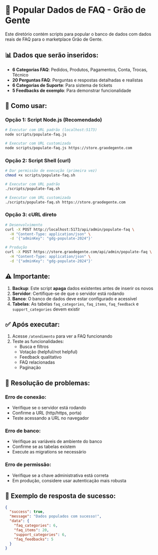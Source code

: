 # 🌱 Popular Dados de FAQ - Grão de Gente

Este diretório contém scripts para popular o banco de dados com dados reais de FAQ para o marketplace Grão de Gente.

## 📊 Dados que serão inseridos:

- **6 Categorias FAQ**: Pedidos, Produtos, Pagamentos, Conta, Trocas, Técnico
- **20 Perguntas FAQ**: Perguntas e respostas detalhadas e realistas
- **6 Categorias de Suporte**: Para sistema de tickets
- **5 Feedbacks de exemplo**: Para demonstrar funcionalidade

## 🚀 Como usar:

### Opção 1: Script Node.js (Recomendado)
```bash
# Executar com URL padrão (localhost:5173)
node scripts/populate-faq.js

# Executar com URL customizada
node scripts/populate-faq.js https://store.graodegente.com
```

### Opção 2: Script Shell (curl)
```bash
# Dar permissão de execução (primeira vez)
chmod +x scripts/populate-faq.sh

# Executar com URL padrão
./scripts/populate-faq.sh

# Executar com URL customizada
./scripts/populate-faq.sh https://store.graodegente.com
```

### Opção 3: cURL direto
```bash
# Desenvolvimento
curl -X POST http://localhost:5173/api/admin/populate-faq \
  -H "Content-Type: application/json" \
  -d '{"adminKey": "gdg-populate-2024"}'

# Produção
curl -X POST https://store.graodegente.com/api/admin/populate-faq \
  -H "Content-Type: application/json" \
  -d '{"adminKey": "gdg-populate-2024"}'
```

## ⚠️ Importante:

1. **Backup**: Este script **apaga** dados existentes antes de inserir os novos
2. **Servidor**: Certifique-se de que o servidor está rodando
3. **Banco**: O banco de dados deve estar configurado e acessível
4. **Tabelas**: As tabelas `faq_categories`, `faq_items`, `faq_feedback` e `support_categories` devem existir

## ✅ Após executar:

1. Acesse `/atendimento` para ver a FAQ funcionando
2. Teste as funcionalidades:
   - Busca e filtros
   - Votação (helpful/not helpful)
   - Feedback qualitativo
   - FAQ relacionadas
   - Paginação

## 🔧 Resolução de problemas:

### Erro de conexão:
- Verifique se o servidor está rodando
- Confirme a URL (http/https, porta)
- Teste acessando a URL no navegador

### Erro de banco:
- Verifique as variáveis de ambiente do banco
- Confirme se as tabelas existem
- Execute as migrations se necessário

### Erro de permissão:
- Verifique se a chave administrativa está correta
- Em produção, considere usar autenticação mais robusta

## 📝 Exemplo de resposta de sucesso:
```json
{
  "success": true,
  "message": "Dados populados com sucesso!",
  "data": {
    "faq_categories": 6,
    "faq_items": 20,
    "support_categories": 6,
    "faq_feedbacks": 5
  }
}
``` 